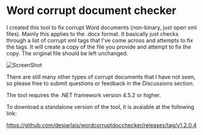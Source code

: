# Word corrupt document checker

I created this tool to fix corrupt Word documents (non-binary, just open xml files). Mainly this applies to the .docx format. It basically just checks through a list of corrupt xml tags that I've come across and attempts to fix the tags. It will create a copy of the file you provide and attempt to fix the copy.  The original file should be left unchanged.

![ScreenShot](http://i.imgur.com/dpUnqyR.jpg)

There are still many other types of corrupt documents that I have not seen, so please free to submit questions or feedback in the Discussions section.

The tool requires the .NET framework version 4.5.2 or higher.
 
To download a standalone version of the tool, it is avaiable at the following link:

https://github.com/desjarlais/wordcorruptdocchecker/releases/tag/v1.2.0.4
